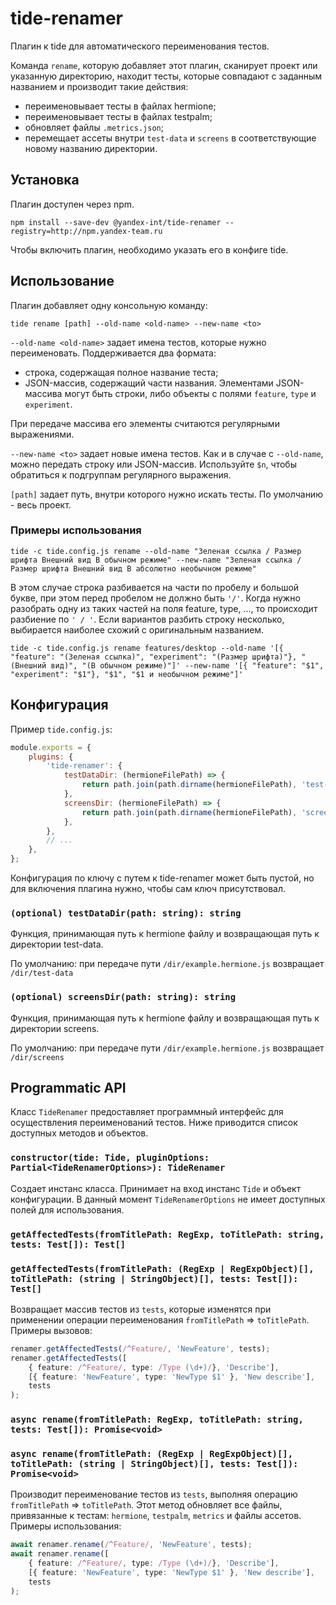 # tide-renamer

Плагин к tide для автоматического переименования тестов. 

Команда `rename`, которую добавляет этот плагин, сканирует проект или указанную директорию, находит тесты,
которые совпадают с заданным названием и производит такие действия:
- переименовывает тесты в файлах hermione;
- переименовывает тесты в файлах testpalm;
- обновляет файлы `.metrics.json`;
- перемещает ассеты внутри `test-data` и `screens` в соответствующие новому названию директории. 

## Установка
Плагин доступен через npm.
```
npm install --save-dev @yandex-int/tide-renamer --registry=http://npm.yandex-team.ru
```

Чтобы включить плагин, необходимо указать его в конфиге tide.

## Использование
Плагин добавляет одну консольную команду:
```
tide rename [path] --old-name <old-name> --new-name <to>
```
`--old-name <old-name>` задает имена тестов, которые нужно переименовать. Поддерживается два формата:
- строка, содержащая полное название теста;
- JSON-массив, содержащий части названия. Элементами JSON-массива могут быть строки,
либо объекты с полями `feature`, `type` и `experiment`.

При передаче массива его элементы считаются регулярными выражениями.

`--new-name <to>` задает новые имена тестов. Как и в случае с `--old-name`, можно передать строку или JSON-массив. Используйте `$n`, чтобы обратиться к подгруппам регулярного выражения.

`[path]` задает путь, внутри которого нужно искать тесты. По умолчанию - весь проект.

### Примеры использования
```
tide -c tide.config.js rename --old-name "Зеленая ссылка / Размер шрифта Внешний вид В обычном режиме" --new-name "Зеленая ссылка / Размер шрифта Внешний вид В абсолютно необычном режиме"
```
В этом случае строка разбивается на части по пробелу и большой букве, при этом перед пробелом не должно быть `'/'`.
Когда нужно разобрать одну из таких частей на поля feature, type, ..., то происходит разбиение по `' / '`.
Если вариантов разбить строку несколько, выбирается наиболее схожий с оригинальным названием. 
```
tide -c tide.config.js rename features/desktop --old-name '[{ "feature": "(Зеленая ссылка)", "experiment": "(Размер шрифта)"}, "(Внешний вид)", "(В обычном режиме)"]' --new-name '[{ "feature": "$1", "experiment": "$1"}, "$1", "$1 и необычном режиме"]'
```

## Конфигурация
Пример `tide.config.js`:
```js
module.exports = {
    plugins: {
        'tide-renamer': {
            testDataDir: (hermioneFilePath) => {
                return path.join(path.dirname(hermioneFilePath), 'test-data');            
            },
            screensDir: (hermioneFilePath) => {
                return path.join(path.dirname(hermioneFilePath), 'screens');
            },
        },
        // ...
    },
};
```
Конфигурация по ключу с путем к tide-renamer может быть пустой, но для включения плагина нужно, чтобы сам ключ присутствовал.
### `(optional) testDataDir(path: string): string`
Функция, принимающая путь к hermione файлу и возвращающая путь к директории test-data.

По умолчанию: при передаче пути `/dir/example.hermione.js` возвращает `/dir/test-data` 

### `(optional) screensDir(path: string): string`
Функция, принимающая путь к hermione файлу и возвращающая путь к директории screens.

По умолчанию: при передаче пути `/dir/example.hermione.js` возвращает `/dir/screens`

## Programmatic API
Класс `TideRenamer` предоставляет программный интерфейс для осуществления переименований тестов.
Ниже приводится список доступных методов и объектов.

### `constructor(tide: Tide, pluginOptions: Partial<TideRenamerOptions>): TideRenamer`
Создает инстанс класса. Принимает на вход инстанс `Tide` и объект конфигурации.
В данный момент `TideRenamerOptions` не имеет доступных полей для использования.

### `getAffectedTests(fromTitlePath: RegExp, toTitlePath: string, tests: Test[]): Test[]`
### `getAffectedTests(fromTitlePath: (RegExp | RegExpObject)[], toTitlePath: (string | StringObject)[], tests: Test[]): Test[]`
Возвращает массив тестов из `tests`, которые изменятся при применении операции переименования `fromTitlePath` => `toTitlePath`.
Примеры вызовов:
```typescript
renamer.getAffectedTests(/^Feature/, 'NewFeature', tests);
renamer.getAffectedTests([
    { feature: /^Feature/, type: /Type (\d+)/}, 'Describe'],
    [{ feature: 'NewFeature', type: 'NewType $1' }, 'New describe'],
    tests
);
```

### `async rename(fromTitlePath: RegExp, toTitlePath: string, tests: Test[]): Promise<void>`
### `async rename(fromTitlePath: (RegExp | RegExpObject)[], toTitlePath: (string | StringObject)[], tests: Test[]): Promise<void>`
Производит переименование тестов из `tests`, выполняя операцию `fromTitlePath` => `toTitlePath`.
Этот метод обновляет все файлы, привязанные к тестам: `hermione`, `testpalm`, `metrics` и файлы ассетов.
Примеры использования:
```typescript
await renamer.rename(/^Feature/, 'NewFeature', tests);
await renamer.rename([
    { feature: /^Feature/, type: /Type (\d+)/}, 'Describe'],
    [{ feature: 'NewFeature', type: 'NewType $1' }, 'New describe'],
    tests
);
```
